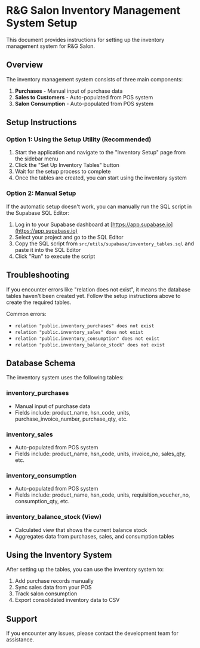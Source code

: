 # R&G Salon Inventory Management System Setup

This document provides instructions for setting up the inventory management system for R&G Salon.

## Overview

The inventory management system consists of three main components:
1. **Purchases** - Manual input of purchase data
2. **Sales to Customers** - Auto-populated from POS system
3. **Salon Consumption** - Auto-populated from POS system

## Setup Instructions

### Option 1: Using the Setup Utility (Recommended)

1. Start the application and navigate to the "Inventory Setup" page from the sidebar menu
2. Click the "Set Up Inventory Tables" button
3. Wait for the setup process to complete
4. Once the tables are created, you can start using the inventory system

### Option 2: Manual Setup

If the automatic setup doesn't work, you can manually run the SQL script in the Supabase SQL Editor:

1. Log in to your Supabase dashboard at [https://app.supabase.io](https://app.supabase.io)
2. Select your project and go to the SQL Editor
3. Copy the SQL script from `src/utils/supabase/inventory_tables.sql` and paste it into the SQL Editor
4. Click "Run" to execute the script

## Troubleshooting

If you encounter errors like "relation does not exist", it means the database tables haven't been created yet. Follow the setup instructions above to create the required tables.

Common errors:
- `relation "public.inventory_purchases" does not exist`
- `relation "public.inventory_sales" does not exist`
- `relation "public.inventory_consumption" does not exist`
- `relation "public.inventory_balance_stock" does not exist`

## Database Schema

The inventory system uses the following tables:

### inventory_purchases
- Manual input of purchase data
- Fields include: product_name, hsn_code, units, purchase_invoice_number, purchase_qty, etc.

### inventory_sales
- Auto-populated from POS system
- Fields include: product_name, hsn_code, units, invoice_no, sales_qty, etc.

### inventory_consumption
- Auto-populated from POS system
- Fields include: product_name, hsn_code, units, requisition_voucher_no, consumption_qty, etc.

### inventory_balance_stock (View)
- Calculated view that shows the current balance stock
- Aggregates data from purchases, sales, and consumption tables

## Using the Inventory System

After setting up the tables, you can use the inventory system to:
1. Add purchase records manually
2. Sync sales data from your POS
3. Track salon consumption
4. Export consolidated inventory data to CSV

## Support

If you encounter any issues, please contact the development team for assistance.